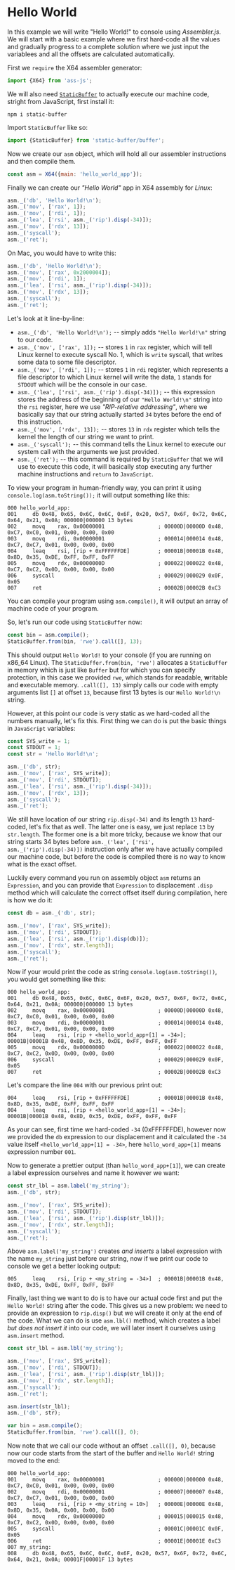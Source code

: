 # Hello World

In this example we will write "Hello World!" to console using *Assembler.js*. We will
start with a basic example where we first hard-code all the values and gradually
progress to a complete solution where we just input the variablees and all the
offsets are calculated automatically.

First we `require` the X64 assembler generator:

```js
import {X64} from 'ass-js';
```

We will also need [`StaticBuffer`](http://www.npmjs.com/package/static-buffer)
to actually execute our machine code, stright from JavaScript, first install it:

```shell
npm i static-buffer
```

Import `StaticBuffer` like so:

```js
import {StaticBuffer} from 'static-buffer/buffer';
```

Now we create our `asm` object, which will hold all our assembler instructions and then compile them.

```js
const asm = X64({main: 'hello_world_app'});
```

Finally we can create our *"Hello World"* app in X64 assembly for *Linux*:

```js
asm._('db', 'Hello World!\n');
asm._('mov', ['rax', 1]);
asm._('mov', ['rdi', 1]);
asm._('lea', ['rsi', asm._('rip').disp(-34)]);
asm._('mov', ['rdx', 13]);
asm._('syscall');
asm._('ret');
```

On Mac, you would have to write this:

```js
asm._('db', 'Hello World!\n');
asm._('mov', ['rax', 0x2000004]);
asm._('mov', ['rdi', 1]);
asm._('lea', ['rsi', asm._('rip').disp(-34)]);
asm._('mov', ['rdx', 13]);
asm._('syscall');
asm._('ret');
```

Let's look at it line-by-line:

 - `asm._('db', 'Hello World!\n');` -- simply adds `"Hello World!\n"` string to our code.
 - `asm._('mov', ['rax', 1]);` -- stores `1` in `rax` register, which will tell Linux kernel to execute syscall No. 1, which is
 `write` syscall, that writes some data to some file descriptor.
 - `asm._('mov', ['rdi', 1]);` -- stores `1` in `rdi` register, which represents a file descriptor to which Linux kernel will
 write the data, `1` stands for `STDOUT` which will be the console in our case.
 - `asm._('lea', ['rsi', asm._('rip').disp(-34)]);` -- this expression stores the address of the beginning of our `"Hello World!\n"` string
 into the `rsi` register, here we use *"RIP-relative addressing"*, where we basically say that our string actually started
 `34` bytes before the end of this instruction.
 - `asm._('mov', ['rdx', 13]);` -- stores `13` in `rdx` register which tells the kernel the length of our string we want to print.
 - `asm._('syscall');` -- this command tells the Linux kernel to execute our system call with the arguments we just provided.
 - `asm._('ret');` -- this command is required by `StaticBuffer` that we will use to execute this code, it will basically stop
 executing any further machine instructions and `return` to `JavaScript`.

To view your program in human-friendly way, you can print it using `console.log(asm.toString());`
it will output something like this:

    000 hello_world_app:
    001     db 0x48, 0x65, 0x6C, 0x6C, 0x6F, 0x20, 0x57, 0x6F, 0x72, 0x6C, 0x64, 0x21, 0x0A; 000000|000000 13 bytes
    002     movq    rax, 0x00000001                 ; 00000D|00000D 0x48, 0xC7, 0xC0, 0x01, 0x00, 0x00, 0x00
    003     movq    rdi, 0x00000001                 ; 000014|000014 0x48, 0xC7, 0xC7, 0x01, 0x00, 0x00, 0x00
    004     leaq    rsi, [rip + 0xFFFFFFDE]         ; 00001B|00001B 0x48, 0x8D, 0x35, 0xDE, 0xFF, 0xFF, 0xFF
    005     movq    rdx, 0x0000000D                 ; 000022|000022 0x48, 0xC7, 0xC2, 0x0D, 0x00, 0x00, 0x00
    006     syscall                                 ; 000029|000029 0x0F, 0x05
    007     ret                                     ; 00002B|00002B 0xC3

You can compile your program using `asm.compile()`, it will output an array of machine code of your program.

So, let's run our code using `StaticBuffer` now:

```js
const bin = asm.compile();
StaticBuffer.from(bin, 'rwe').call([], 13);
```

This should output `Hello World!` to your console (if you are running on x86_64 Linux). The `StaticBuffer.from(bin, 'rwe')`
allocates a `StaticBuffer` in memory which is just like `Buffer` but for which you can specify protection, in this case
we provided `rwe`, which stands for **r**eadable, **w**ritable and **e**xecutable memory. `.call([], 13)` simply calls our
code with empty arguments list `[]` at offset `13`, because first 13 bytes is our `Hello World!\n` string.

However, at this point our code is very static as we hard-coded all the numbers manually, let's fix this. First thing we
can do is put the basic things in `JavaScript` variables:

```js
const SYS_write = 1;
const STDOUT = 1;
const str = 'Hello World!\n';

asm._('db', str);
asm._('mov', ['rax', SYS_write]);
asm._('mov', ['rdi', STDOUT]);
asm._('lea', ['rsi', asm._('rip').disp(-34)]);
asm._('mov', ['rdx', 13]);
asm._('syscall');
asm._('ret');
```

We still have location of our string `rip.disp(-34)` and its length `13` hard-coded, let's fix that as well. The latter one is
easy, we just replace `13` by `str.length`. The former one is a bit more tricky, because we know that our string starts 34 bytes before
`asm._('lea', ['rsi', asm._('rip').disp(-34)])` instruction only after we have actually compiled our machine code,
but before the code is compiled there is no way to know what is the exact offset.

Luckily every command you run on assembly object `asm` returns an `Expression`, and you can provide that `Expression` to displacement
`.disp` method which will calculate the correct offset itself during compilation, here is how we do it:

```js
const db = asm._('db', str);

asm._('mov', ['rax', SYS_write]);
asm._('mov', ['rdi', STDOUT]);
asm._('lea', ['rsi', asm._('rip').disp(db)]);
asm._('mov', ['rdx', str.length]);
asm._('syscall');
asm._('ret');
```

Now if your would print the code as string `console.log(asm.toString())`, you would get something like this:

    000 hello_world_app:
    001     db 0x48, 0x65, 0x6C, 0x6C, 0x6F, 0x20, 0x57, 0x6F, 0x72, 0x6C, 0x64, 0x21, 0x0A; 000000|000000 13 bytes
    002     movq    rax, 0x00000001                 ; 00000D|00000D 0x48, 0xC7, 0xC0, 0x01, 0x00, 0x00, 0x00
    003     movq    rdi, 0x00000001                 ; 000014|000014 0x48, 0xC7, 0xC7, 0x01, 0x00, 0x00, 0x00
    004     leaq    rsi, [rip + <hello_world_app+[1] = -34>]; 00001B|00001B 0x48, 0x8D, 0x35, 0xDE, 0xFF, 0xFF, 0xFF
    005     movq    rdx, 0x0000000D                 ; 000022|000022 0x48, 0xC7, 0xC2, 0x0D, 0x00, 0x00, 0x00
    006     syscall                                 ; 000029|000029 0x0F, 0x05
    007     ret                                     ; 00002B|00002B 0xC3

Let's compare the line `004` with our previous print out:

    004     leaq    rsi, [rip + 0xFFFFFFDE]         ; 00001B|00001B 0x48, 0x8D, 0x35, 0xDE, 0xFF, 0xFF, 0xFF
    004     leaq    rsi, [rip + <hello_world_app+[1] = -34>]; 00001B|00001B 0x48, 0x8D, 0x35, 0xDE, 0xFF, 0xFF, 0xFF

As your can see, first time we hard-coded `-34` (0xFFFFFFDE), however now we provided the `db` expression to our displacement
and it calculated the `-34` value itself `<hello_world_app+[1] = -34>`, here `hello_word_app+[1]` means expression number `001`.

Now to generate a prettier output (than `hello_word_app+[1]`), we can create a label expression ourselves and name it however we want:

```js
const str_lbl = asm.label('my_string');
asm._('db', str);

asm._('mov', ['rax', SYS_write]);
asm._('mov', ['rdi', STDOUT]);
asm._('lea', ['rsi', asm._('rip').disp(str_lbl)]);
asm._('mov', ['rdx', str.length]);
asm._('syscall');
asm._('ret');
```

Above `asm.label('my_string')` creates *and inserts* a label expression with the name `my_string` just before our string, now if we print
our code to console we get a better looking output:

    005     leaq    rsi, [rip + <my_string = -34>]  ; 00001B|00001B 0x48, 0x8D, 0x35, 0xDE, 0xFF, 0xFF, 0xFF

Finally, last thing we want to do is to have our actual code first and put the `Hello World!` string after the code. This gives us a new
problem: we need to provide an expression to `rip.disp()` but we will create it only at the end of the code. What we can do is use `asm.lbl()`
method, which creates a label *but does not insert it* into our code, we will later insert it ourselves using `asm.insert` method.

```js
const str_lbl = asm.lbl('my_string');

asm._('mov', ['rax', SYS_write]);
asm._('mov', ['rdi', STDOUT]);
asm._('lea', ['rsi', asm._('rip').disp(str_lbl)]);
asm._('mov', ['rdx', str.length]);
asm._('syscall');
asm._('ret');

asm.insert(str_lbl);
asm._('db', str);

var bin = asm.compile();
StaticBuffer.from(bin, 'rwe').call([], 0);
```

Now note that we call our code without an offset `.call([], 0)`, because now our code starts from the start of the buffer and `Hello World!`
string moved to the end:

    000 hello_world_app:
    001     movq    rax, 0x00000001                 ; 000000|000000 0x48, 0xC7, 0xC0, 0x01, 0x00, 0x00, 0x00
    002     movq    rdi, 0x00000001                 ; 000007|000007 0x48, 0xC7, 0xC7, 0x01, 0x00, 0x00, 0x00
    003     leaq    rsi, [rip + <my_string = 10>]   ; 00000E|00000E 0x48, 0x8D, 0x35, 0x0A, 0x00, 0x00, 0x00
    004     movq    rdx, 0x0000000D                 ; 000015|000015 0x48, 0xC7, 0xC2, 0x0D, 0x00, 0x00, 0x00
    005     syscall                                 ; 00001C|00001C 0x0F, 0x05
    006     ret                                     ; 00001E|00001E 0xC3
    007 my_string:
    008     db 0x48, 0x65, 0x6C, 0x6C, 0x6F, 0x20, 0x57, 0x6F, 0x72, 0x6C, 0x64, 0x21, 0x0A; 00001F|00001F 13 bytes
